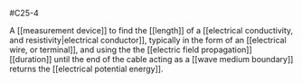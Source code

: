 #C25-4

A [[measurement device]] to find the [[length]] of a [[electrical conductivity, and resistivity|electrical conductor]], typically in the form of an [[electrical wire, or terminal]], and using the the [[electric field propagation]] [[duration]] until the end of the cable acting as a [[wave medium boundary]] returns the [[electrical potential energy]].